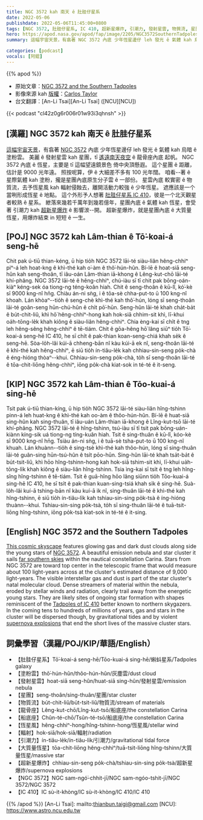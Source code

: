 ```yaml
---
title: NGC 3572 kah 南天 ê 肚胿仔星系
date: 2022-05-06
publishdate: 2022-05-06T11:45:00+0800
tags: [NGC 3572, 肚胿仔星系, IC 410, 超新星爆炸, 引潮力, 發射星雲, 物質流, 星團, 船底座, 龍骨座, 恆星風, 輻射, 大質量恆星, 塗粉雲]
hero: https://apod.nasa.gov/apod/fap/image/2205/NGC3572SouthernTadpolesCarlosTaylor1024.jpg
summary: 這幅宇宙天景，有翕著 NGC 3572 內底 少年恆星邊仔 leh 發光 ê 氣體 kah 烏暗 ê 塗粉雲。

categories: [podcast]
vocals: [阿錕]
---
```


{{% apod %}}

- 原始文章：[NGC 3572 and the Southern Tadpoles](https://apod.nasa.gov/apod/ap220506.html)
- 影像來源 kah [版權][copyright]：[Carlos Taylor](https://www.astrobin.com/users/CRT_Astrophotography/)
- 台文翻譯：[An-Li Tsai][An-Li Tsai] ([NCU][NCU])

{{< podcast "cl42z0g6r006r01w93i3qhnsh" >}}

## [漢羅] NGC 3572 kah 南天 ê 肚胿仔星系
[這幅宇宙天景][This cosmic skyscape]，有翕著 [NGC 3572][NGC 3572] 內底 少年恆星邊仔 leh 發光 ê 氣體 kah 烏暗 ê 塗粉雲。
美麗 ê 發射星雲 kah 星團，tī [遙遠南天夜空][far southern skies] ê 龍骨座內底 起帆。
NGC 3572 內底 ê 恆星，主要是 tī 這幅望遠鏡景色 倚中央頂懸遐。
這个星團 ê 距離，估計是 9000 光年遠。
照按呢算，伊 ê 大細差不多有 100 光年闊。
咱看--著 ê 星際氣體 kah 塗粉，攏是星團內底原生分子雲 ê 一部份。
星雲內底 較實密 ê 物質流，去予恆星風 kah 輻射侵蝕去，離開活動力較強 ê 少年恆星。
遮應該是一个當咧形成恆星 ê 地點。
這个外形予人想著 [肚胿仔星系 IC 410][Tadpoles of IC 410]，彼是一个北天觀星者較熟 ê 星系。
紲落來幾若千萬年到幾若億年，星團內底 ê 氣體 kah 恆星，會受著 引潮力 kah [超新星爆炸][supernova explosions] ê 影響湠--開。
超新星爆炸，就是星團內底 ê 大質量恆星，用爆炸結束 in 短短 ê 一生。


## [POJ] NGC 3572 kah Lâm-thian ê Tō͘-koai-á seng-hē
Chit pak ú-tiū thian-kéng, ū hip tio̍h NGC 3572 lāi-té siàu-liân hêng-chhiⁿ piⁿ-á leh hoat-kng ê khì-thé kah o͘-àm ê thô͘-hún-hûn.
Bí-lē ê hoat-siā seng-hûn kah seng-thoân, tī iâu-oán Lâm-thian iā-khong ê Lêng-kut-chō lāi-té khí-phâng.
NGC 3572 lāi-té ê hêng-chhiⁿ, chú-iàu sī tī chit pak bōng-oán-kiàⁿ kéng-sek óa tiong-ng téng-koân hiah.
Chit ê seng-thoân ê kū-lî, kó͘-kè sī 9000 kng-nî hn̄g.
Chiàu án-ni sǹg, i ê tōa-sè chha-put-to ū 100 kng-nî khoah.
Lán khòaⁿ--tio̍h ê seng-chè khì-thé kah thô͘-hún, lóng sī seng-thoân lāi-té goân-seng hūn-chú-hûn ê chi̍t pō͘-hūn.
Seng-hûn lāi-té khah cha̍t-ba̍t ê bu̍t-chit-liû, khì hō͘ hêng-chhiⁿ-hong kah hok-siā chhim-sit khì, lī-khui oa̍h-tōng-le̍k khah kiông ê siàu-liân hêng-chhiⁿ.
Chia èng-kai sī chi̍t ê tng leh hêng-sêng hêng-chhiⁿ ê tē-tiám.
Chit ê gōa-hêng hō͘ lâng siūⁿ tio̍h Tō͘-koai-á seng-hē IC 410, he sī chi̍t ê pak-thian koan-seng-chiá khah se̍k ê seng-hē.
Sòa-lo̍h-lâi kúi-ā chheng-bān nî kàu kúi-ā ek nî, seng-thoân lāi-té ê khì-thé kah hêng-chhiⁿ, ē siū tio̍h ín-tiâu-le̍k kah chhiau-sin-seng po̍k-chà ê éng-hióng thòaⁿ--khui.
Chhiau-sin-seng po̍k-chà, to̍h sī seng-thoân lāi-té ê tōa-chit-liōng hêng-chhiⁿ, iōng po̍k-chà kiat-sok in té-té ê it-seng.


## [KIP] NGC 3572 kah Lâm-thian ê Tōo-kuai-á sing-hē
Tsit pak ú-tiū thian-kíng, ū hip tio̍h NGC 3572 lāi-té siàu-liân hîng-tshinn pinn-á leh huat-kng ê khì-thé kah oo-àm ê thôo-hún-hûn.
Bí-lē ê huat-siā sing-hûn kah sing-thuân, tī iâu-uán Lâm-thian iā-khong ê Lîng-kut-tsō lāi-té khí-phâng.
NGC 3572 lāi-té ê hîng-tshinn, tsú-iàu sī tī tsit pak bōng-uán-kiànn kíng-sik uá tiong-ng tíng-kuân hiah.
Tsit ê sing-thuân ê kū-lî, kóo-kè sī 9000 kng-nî hn̄g.
Tsiàu án-ni sǹg, i ê tuā-sè tsha-put-to ū 100 kng-nî khuah.
Lán khuànn--tio̍h ê sing-tsè khì-thé kah thôo-hún, lóng sī sing-thuân lāi-té guân-sing hūn-tsú-hûn ê tsi̍t pōo-hūn.
Sing-hûn lāi-té khah tsa̍t-ba̍t ê bu̍t-tsit-liû, khì hōo hîng-tshinn-hong kah hok-siā tshim-sit khì, lī-khui ua̍h-tōng-li̍k khah kiông ê siàu-liân hîng-tshinn.
Tsia ìng-kai sī tsi̍t ê tng leh hîng-sîng hîng-tshinn ê tē-tiám.
Tsit ê guā-hîng hōo lâng siūnn tio̍h Tōo-kuai-á sing-hē IC 410, he sī tsi̍t ê pak-thian kuan-sing-tsiá khah si̍k ê sing-hē.
Suà-lo̍h-lâi kuí-ā tshing-bān nî kàu kuí-ā ik nî, sing-thuân lāi-té ê khì-thé kah hîng-tshinn, ē siū tio̍h ín-tiâu-li̍k kah tshiau-sin-sing po̍k-tsà ê íng-hióng thuànn--khui.
Tshiau-sin-sing po̍k-tsà, to̍h sī sing-thuân lāi-té ê tuā-tsit-liōng hîng-tshinn, iōng po̍k-tsà kiat-sok in té-té ê it-sing.

## [English] NGC 3572 and the Southern Tadpoles

[This cosmic skyscape][This cosmic skyscape] features glowing gas and dark dust clouds along side the young stars of [NGC 3572][NGC 3572].
A beautiful emission nebula and star cluster it sails [far southern skies][far southern skies] within the nautical constellation Carina.
Stars from NGC 3572 are toward top center in the telescopic frame that would measure about 100 light-years across at the cluster's estimated distance of 9,000 light-years.
The visible interstellar gas and dust is part of the star cluster's natal molecular cloud.
Dense streamers of material within the nebula, eroded by stellar winds and radiation, clearly trail away from the energetic young stars.
They are likely sites of ongoing star formation with shapes reminiscent of the [Tadpoles of IC 410][Tadpoles of IC 410] better known to northern skygazers.
In the coming tens to hundreds of millions of years, gas and stars in the cluster will be dispersed though, by gravitational tides and by violent [supernova explosions][supernova explosions] that end the short lives of the massive cluster stars.

## 詞彙學習（漢羅/POJ/KIP/華語/English）
- 【肚胿仔星系】Tō͘-koai-á seng-hē/Tōo-kuai-á sing-hē/蝌蚪星系/Tadpoles galaxy
- 【塗粉雲】thô͘-hún-hûn/thôo-hún-hûn/灰塵雲/dust cloud
- 【發射星雲】hoat-siā seng-hûn/huat-siā sing-hûn/發射星雲/emission nebula
- 【星團】seng-thoân/sing-thuân/星團/star cluster
- 【物質流】bu̍t-chit-liû/bu̍t-tsit-liû/物質流/stream of materials
- 【龍骨座】Lêng-kut-chō/Lîng-kut-tsō/船底座/the constellation Carina
- 【船底座】Chûn-té-chō/Tsûn-té-tsō/船底座/the constellation Carina
- 【恆星風】hêng-chhiⁿ-hong/hîng-tshinn-hong/恆星風/stellar wind
- 【輻射】hok-siā/hok-siā/輻射/radiation
- 【引潮力】ín-tiâu-le̍k/ín-tiâu-li̍k/引潮力/gravitational tidal force
- 【大質量恆星】tōa-chit-liōng hêng-chhiⁿ/tuā-tsit-liōng hîng-tshinn/大質量恆星/massive star
- 【超新星爆炸】chhiau-sin-seng po̍k-chà/tshiau-sin-sing po̍k-tsà/超新星爆炸/supernova explosions
- 【NGC 3572】NGC sam-ngó͘-chhit-jī/NGC sam-ngóo-tshit-jī/NGC 3572/NGC 3572
- 【IC 410】IC sù-it-khòng/IC sù-it-khòng/IC 410/IC 410

{{% /apod %}}
[An-Li Tsai]: mailto:thianbun.taigi@gmail.com
[NCU]: https://www.astro.ncu.edu.tw

[copyright]: https://apod.nasa.gov/apod/fap/lib/about_apod.html#srapply

[This cosmic skyscape]:https://www.astrobin.com/3095tv/
[NGC 3572]:https://www.eso.org/public/usa/news/eso1347/
[far southern skies]:https://science.nasa.gov/carina-perspective
[Tadpoles of IC 410]:https://apod.nasa.gov/apod/ap180124.html
[supernova explosions]:https://spaceplace.nasa.gov/supernova/en/
